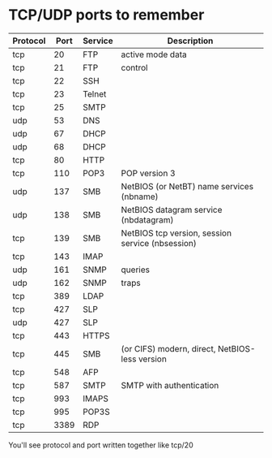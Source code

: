 # TCP/UDP ports to remember

Protocol | Port | Service | Description
-- | - | - | -
tcp | 20 | FTP | active mode data
tcp | 21 | FTP | control
tcp | 22 | SSH
tcp | 23 | Telnet
tcp | 25 | SMTP
udp | 53 | DNS
udp | 67 | DHCP
udp | 68 | DHCP
tcp | 80 | HTTP
tcp | 110 | POP3 | POP version 3 
udp | 137 | SMB | NetBIOS (or NetBT) name services (nbname)
udp | 138 | SMB | NetBIOS datagram service (nbdatagram)
tcp | 139 | SMB | NetBIOS tcp version, session service (nbsession)
tcp | 143 | IMAP
udp | 161 | SNMP | queries
udp | 162 | SNMP | traps
tcp | 389 | LDAP
tcp | 427 | SLP
udp | 427 | SLP
tcp | 443 | HTTPS
tcp | 445 | SMB | (or CIFS) modern, direct, NetBIOS-less version
tcp | 548 | AFP
tcp | 587 | SMTP | SMTP with authentication
tcp | 993 | IMAPS
tcp | 995 | POP3S
tcp | 3389 | RDP

You'll see protocol and port written together like tcp/20